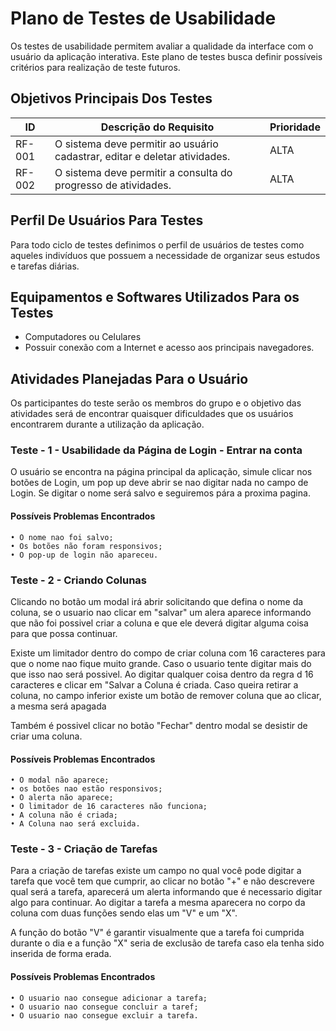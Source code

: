# Plano de Testes de Usabilidade


Os testes de usabilidade permitem avaliar a qualidade da interface com o usuário da aplicação interativa. Este plano de testes busca definir possíveis critérios para realização de teste futuros.


## Objetivos Principais Dos Testes


|ID    | Descrição do Requisito                                                     | Prioridade |
|------|----------------------------------------------------------------------------|------------|
|RF-001| O sistema deve permitir ao usuário cadastrar, editar e deletar atividades. |    ALTA    | 
|RF-002| O sistema deve permitir a consulta do progresso de atividades.             |    ALTA    | 


## Perfil De Usuários Para Testes


Para todo ciclo de testes definimos o perfil de usuários de testes como aqueles indivíduos que possuem a  necessidade de organizar seus estudos e tarefas diárias.


## Equipamentos e Softwares Utilizados Para os Testes


* Computadores ou Celulares
* Possuir conexão com a Internet e acesso aos principais navegadores.


## Atividades Planejadas Para o Usuário

Os participantes do teste serão os membros do grupo e o objetivo das atividades será de encontrar quaisquer dificuldades que os usuários encontrarem durante a utilização da aplicação.


### Teste - 1 - Usabilidade da Página de Login - Entrar na conta


O usuário se encontra na página principal da aplicação, simule clicar nos botões de Login, um pop up deve abrir se nao digitar nada no campo de Login. Se digitar o nome será salvo e seguiremos
pára a proxima pagina.


#### Possíveis Problemas Encontrados

    • O nome nao foi salvo;
    • Os botões não foram responsivos;
    • O pop-up de login não apareceu.
    
### Teste - 2 - Criando Colunas

Clicando no botão um modal irá abrir solicitando que defina o nome da coluna, se o usuario nao clicar em "salvar" um alera aparece informando que não foi possivel criar a coluna e que ele deverá digitar alguma coisa para que possa continuar. 

Existe um limitador dentro do compo de criar coluna com 16 caracteres para que o nome nao fique muito grande. Caso o usuario tente digitar mais do que isso nao será possivel. Ao digitar qualquer coisa dentro da regra d 16 caracteres e clicar em "Salvar a Coluna é criada. Caso queira retirar a coluna, no campo inferior existe um botão de remover coluna que ao clicar, a mesma será apagada

Também é possivel clicar no botão "Fechar" dentro modal se desistir de criar uma coluna.


#### Possíveis Problemas Encontrados

    • O modal não aparece;
    • os botões nao estão responsivos;
    • O alerta não aparece;
    • O limitador de 16 caracteres não funciona;
    • A coluna não é criada;
    • A Coluna nao será excluida. 
    
    
### Teste - 3 - Criação de Tarefas

Para a criação de tarefas existe um campo no qual você pode digitar a tarefa que você tem que cumprir, ao clicar no botão "+" e não descrevere qual será a tarefa, aparecerá um alerta informando que é necessario digitar algo para continuar. Ao digitar a tarefa a mesma aparecera no corpo da coluna com duas funções sendo elas um "V" e um "X".

A função do botão "V" é garantir visualmente que a tarefa foi cumprida durante o dia e a função "X" seria de exclusão de tarefa caso ela tenha sido inserida de forma erada.

#### Possíveis Problemas Encontrados

    • O usuario nao consegue adicionar a tarefa;
    • O usuario nao consegue concluir a taref;
    • O usuario nao consegue excluir a tarefa.

